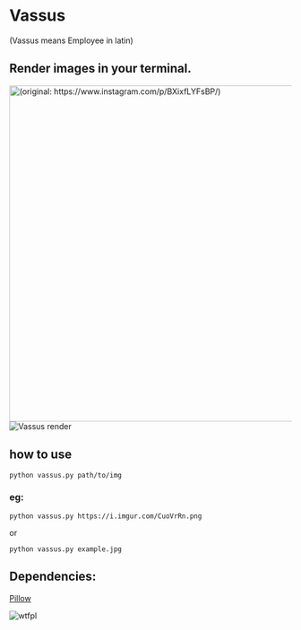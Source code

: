 # Vassus
(Vassus means Employee in latin)

## Render images in your terminal.

<img src="https://instagram.fcgh17-1.fna.fbcdn.net/t51.2885-15/e35/20634990_873257262825363_1217701766187974656_n.jpg" width="600" alt="(original: https://www.instagram.com/p/BXixfLYFsBP/)">

<img src="https://i.imgur.com/CuoVrRn.png" alt="Vassus render">

## how to use

```shell
python vassus.py path/to/img
```
### eg:
```shell
python vassus.py https://i.imgur.com/CuoVrRn.png
```
or
```shell
python vassus.py example.jpg
```

## Dependencies:
[Pillow](https://python-pillow.org/)


![wtfpl](http://www.wtfpl.net/wp-content/uploads/2012/12/wtfpl-badge-1.png)
